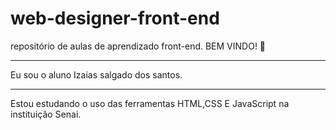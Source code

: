 # web-designer-front-end
repositório de aulas de aprendizado front-end.
BEM VINDO! 🤙
<hr>
Eu sou o aluno Izaias salgado dos santos.
<hr>
Estou estudando o uso das ferramentas HTML,CSS E JavaScript na instituição Senai.



